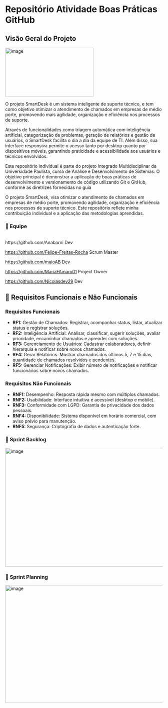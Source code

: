 # Repositório Atividade Boas Práticas GitHub

## Visão Geral do Projeto

<img width="282" height="156" alt="image" src="https://github.com/user-attachments/assets/540474cd-259d-483a-aa5f-744ea4e9a0c4" />

O projeto SmartDesk é um sistema inteligente de suporte técnico, e tem como objetivo otimizar o atendimento de chamados em empresas de médio porte, promovendo mais agilidade, organização e eficiência nos processos de suporte.

Através de funcionalidades como triagem automática com inteligência artificial, categorização de problemas, geração de relatórios e gestão de usuários, o SmartDesk facilita o dia a dia da equipe de TI. Além disso, sua interface responsiva permite o acesso tanto por desktop quanto por dispositivos móveis, garantindo praticidade e acessibilidade aos usuários e técnicos envolvidos.


Este repositório individual é parte do projeto Integrado Multidisciplinar da Universidade Paulista, curso de Análise e Desenvolvimento de Sistemas. O objetivo principal é demonstrar a aplicação de boas práticas de desenvolvimento e versionamento de código utilizando Git e GitHub, conforme as diretrizes fornecidas no guia

O projeto SmartDesk, visa otimizar o atendimento de chamados em empresas de médio porte, promovendo agilidade, organização e eficiência nos processos de suporte técnico. Este repositório reflete minha contribuição individual e a aplicação das metodologias aprendidas.

### 👥 Equipe
<br/>
https://github.com/Anabarni Dev

https://github.com/Felipe-Freitas-Rocha Scrum Master

https://github.com/maioAB Dev

https://github.com/MariaFAmaro01 Project Owner

https://github.com/Nicolasdev29 Dev


## 🚀 Requisitos Funcionais e Não Funcionais

### Requisitos Funcionais

*   **RF1:** Gestão de Chamados: Registrar, acompanhar status, listar, atualizar status e registrar soluções.
*   **RF2:** Inteligência Artificial: Analisar, classificar, sugerir soluções, avaliar prioridade, encaminhar chamados e aprender com soluções.
*   **RF3:** Gerenciamento de Usuários: Cadastrar colaboradores, definir hierarquia e notificar sobre novos chamados.
*   **RF4:** Gerar Relatórios: Mostrar chamados dos últimos 5, 7 e 15 dias, quantidade de chamados resolvidos e pendentes.
*   **RF5:** Gerenciar Notificações: Exibir número de notificações e notificar funcionários sobre novos chamados.

### Requisitos Não Funcionais

*   **RNF1:** Desempenho: Resposta rápida mesmo com múltiplos chamados.
*   **RNF2:** Usabilidade: Interface intuitiva e acessível (desktop e mobile).
*   **RNF3:** Conformidade com LGPD: Garantia de privacidade dos dados pessoais.
*   **RNF4:** Disponibilidade: Sistema disponível em horário comercial, com aviso prévio para manutenção.
*   **RNF5:** Segurança: Criptografia de dados e autenticação forte.

### 📌 Sprint Backlog
<img width="826" height="378" alt="image" src="https://github.com/user-attachments/assets/155653ee-8ad0-40c7-9d9b-ea0fe5d6cffb" />


### 📄 Sprint Planning
<img width="825" height="375" alt="image" src="https://github.com/user-attachments/assets/74a5d73f-1a16-4f8e-ad52-fb2f57b5e8b1" />
